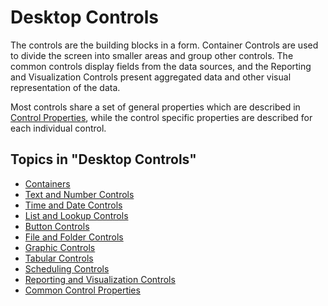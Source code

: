 # Desktop Controls

The controls are the building blocks in a form. Container Controls are used to divide the screen into smaller areas and group other controls. The common controls display fields from the data sources, and the Reporting and Visualization Controls present aggregated data and other visual representation of the data.

Most controls share a set of general properties which are described in [Control Properties](desktop-controls/common-control-properties.md), while the control specific properties are described for each individual control.

## Topics in "Desktop Controls" 
* [Containers](desktop-controls/containers.md)
* [Text and Number Controls](desktop-controls/text-and-number-controls.md)
* [Time and Date Controls](desktop-controls/time-and-date-controls.md)
* [List and Lookup Controls](desktop-controls/list-and-lookup-controls.md)
* [Button Controls](desktop-controls/button-controls.md)
* [File and Folder Controls](desktop-controls/file-and-folder-controls.md)
* [Graphic Controls](desktop-controls/graphic-controls.md)
* [Tabular Controls](desktop-controls/tabular-controls.md)
* [Scheduling Controls](desktop-controls/scheduling-controls.md)
* [Reporting and Visualization Controls](desktop-controls/reporting-and-visualization-controls.md)
* [Common Control Properties](desktop-controls/common-control-properties.md)